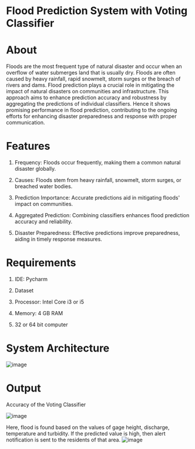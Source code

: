 # Flood Prediction System with Voting Classifier

# About

Floods are the most frequent type of natural disaster and occur when an overflow of water submerges land that is usually dry. Floods are often caused by heavy rainfall, rapid snowmelt, storm surges or the breach of rivers and dams. Flood prediction plays a crucial role in mitigating the impact of natural disasters on communities and infrastructure. This approach aims to enhance prediction accuracy and robustness by aggregating the predictions of individual classifiers. Hence it shows promising performance in flood prediction, contributing to the ongoing efforts for enhancing disaster preparedness and response with proper communication. 

# Features

1. Frequency: Floods occur frequently, making them a common natural disaster globally.
   
2. Causes: Floods stem from heavy rainfall, snowmelt, storm surges, or breached water bodies.

3. Prediction Importance: Accurate predictions aid in mitigating floods' impact on communities.

4. Aggregated Prediction: Combining classifiers enhances flood prediction accuracy and reliability.

5. Disaster Preparedness: Effective predictions improve preparedness, aiding in timely response measures.

# Requirements

1. IDE: Pycharm

2. Dataset

3. Processor: Intel Core i3 or i5

4. Memory: 4 GB RAM

5. 32 or 64 bit computer


# System Architecture

![image](https://github.com/akshitha-ks/Flood_Prediction_System_with_Voting_Classifier/assets/123535064/15fe0647-8e38-4bc7-9bbd-ba984116bef5)

# Output

Accuracy of the Voting Classifier

![image](https://github.com/akshitha-ks/Flood_Prediction_System_with_Voting_Classifier/assets/123535064/94b7b327-eda1-447e-bf82-c816adea13a4)

Here, flood is found based on the values of gage height, discharge, temperature and turbidity. If the predicted value is high, then alert notification is sent to the residents of that area. 
![image](https://github.com/akshitha-ks/Flood_Prediction_System_with_Voting_Classifier/assets/123535064/eb7a92a3-3181-47a5-8ee2-a17fe898c4c2)



